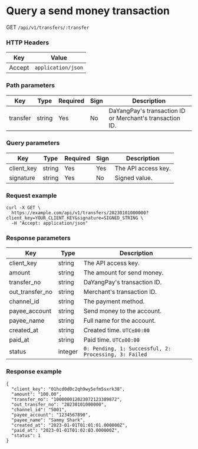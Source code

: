 # Query a send money transaction

GET `/api/v1/transfers/:transfer`

### HTTP Headers <Badge type="tip" text="Header" vertical="top" />

| Key    | Value              |       
|--------|--------------------|
| Accept | `application/json` | 

### Path parameters <Badge type="tip" text="Path" vertical="top" />

| Key      | Type   | Required | Sign | Description                                              |                  
|----------|--------|----------|------|----------------------------------------------------------|
| transfer | string | Yes      | No   | DaYangPay's transaction ID or Merchant's transaction ID. |

### Query parameters <Badge type="tip" text="Query" vertical="top" />

| Key        | Type   | Required | Sign | Description         |                  
|------------|--------|----------|------|---------------------|
| client_key | string | Yes      | Yes  | The API access key. |
| signature  | string | Yes      | No   | Signed value.       |

### Request example

```shell
curl -X GET \
  https://example.com/api/v1/transfers/20230101000000?client_key=YOUR_CLIENT_KEY&signature=SIGNED_STRING \
  -H "Accept: application/json"
```

### Response parameters
| Key             | Type    | Description                                           | 
|-----------------|---------|-------------------------------------------------------|
| client_key      | string  | The API access key.                                   |
| amount          | string  | The amount for send money.                            |
| transfer_no     | string  | DaYangPay's transaction ID.                           |
| out_transfer_no | string  | Merchant's transaction ID.                            |
| channel_id      | string  | The payment method.                                   |
| payee_account   | string  | Send money to the account.                            |
| payee_name      | string  | Full name for the account.                            |
| created_at      | string  | Created time. `UTC±00:00`                             |
| paid_at         | string  | Paid time. `UTC±00:00`                                |
| status          | integer | `0: Pending, 1: Successful, 2: Processing, 3: Failed` |

### Response example

```json{11}
{
  "client_key": "01hcd0d0c2qh9wy5efm5sxrk38",
  "amount": "100.00",
  "transfer_no": "100000012023072123389872",
  "out_transfer_no": "20230101000000",
  "channel_id": "5001",
  "payee_account": "1234567890",
  "payee_name": "Sammy Shark",
  "created_at": "2023-01-01T01:01:01.000000Z",
  "paid_at": "2023-01-01T01:02:03.000000Z",
  "status": 1
}
```
